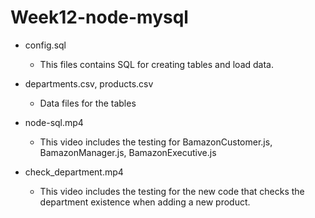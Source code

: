 # Week12-node-mysql

* config.sql
  * This files contains SQL for creating tables and load data.

* departments.csv, products.csv
  * Data files for the tables

* node-sql.mp4
  * This video includes the testing for BamazonCustomer.js, BamazonManager.js, BamazonExecutive.js

* check_department.mp4
  * This video includes the testing for the new code that checks the department existence when adding a new product.
